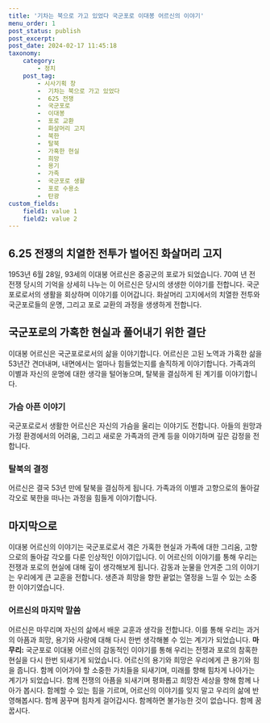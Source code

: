 ```yaml
---
title: '기차는 북으로 가고 있었다 국군포로 이대봉 어르신의 이야기'
menu_order: 1
post_status: publish
post_excerpt: 
post_date: 2024-02-17 11:45:18
taxonomy:
    category:
        - 정치
    post_tag:
        - 시사기획 창
        -  기차는 북으로 가고 있었다
        -  625 전쟁
        -  국군포로
        -  이대봉
        -  포로 교환
        -  화살머리 고지
        -  북한
        -  탈북
        -  가혹한 현실
        -  희망
        -  용기
        -  가족
        -  국군포로 생활
        -  포로 수용소
        -  탄광
custom_fields:
    field1: value 1
    field2: value 2
---
```


## 6.25 전쟁의 치열한 전투가 벌어진 화살머리 고지
1953년 6월 28일, 93세의 이대봉 어르신은 중공군의 포로가 되었습니다. 70여 년 전 전쟁 당시의 기억을 상세히 나누는 이 어르신은 당시의 생생한 이야기를 전합니다. 국군포로로서의 생활을 회상하며 이야기를 이어갑니다. 화살머리 고지에서의 치열한 전투와 국군포로들의 운명, 그리고 포로 교환의 과정을 생생하게 전합니다.
## 국군포로의 가혹한 현실과 풀어내기 위한 결단
이대봉 어르신은 국군포로로서의 삶을 이야기합니다. 어르신은 고된 노역과 가혹한 삶을 53년간 견뎌내며, 내면에서는 얼마나 힘들었는지를 솔직하게 이야기합니다. 가족과의 이별과 자신의 운명에 대한 생각을 털어놓으며, 탈북을 결심하게 된 계기를 이야기합니다. 
### 가슴 아픈 이야기
국군포로로서 생활한 어르신은 자신의 가슴을 울리는 이야기도 전합니다. 아들의 원망과 가정 환경에서의 어려움, 그리고 새로운 가족과의 관계 등을 이야기하며 깊은 감정을 전합니다.
### 탈북의 결정
어르신은 결국 53년 만에 탈북을 결심하게 됩니다. 가족과의 이별과 고향으로의 돌아갈 각오로 북한을 떠나는 과정을 힘들게 이야기합니다. 
## 마지막으로
이대봉 어르신의 이야기는 국군포로로서 겪은 가혹한 현실과 가족에 대한 그리움, 고향으로의 돌아갈 각오를 다룬 인상적인 이야기입니다. 이 어르신의 이야기를 통해 우리는 전쟁과 포로의 현실에 대해 깊이 생각해보게 됩니다. 감동과 눈물을 안겨준 그의 이야기는 우리에게 큰 교훈을 전합니다. 생존과 희망을 향한 끝없는 열정을 느낄 수 있는 소중한 이야기였습니다.
### 어르신의 마지막 말씀
어르신은 마무리며 자신의 삶에서 배운 교훈과 생각을 전합니다. 이를 통해 우리는 과거의 아픔과 희망, 용기와 사랑에 대해 다시 한번 생각해볼 수 있는 계기가 되었습니다.
**마무리:** 국군포로 이대봉 어르신의 감동적인 이야기를 통해 우리는 전쟁과 포로의 참혹한 현실을 다시 한번 되새기게 되었습니다. 어르신의 용기와 희망은 우리에게 큰 용기와 힘을 줍니다. 함께 이어가야 할 소중한 가치들을 되새기며, 미래를 향해 힘차게 나아가는 계기가 되었습니다. 함께 전쟁의 아픔을 되새기며 평화롭고 희망찬 세상을 향해 함께 나아가 봅시다. 함께할 수 있는 힘을 기르며, 어르신의 이야기를 잊지 말고 우리의 삶에 반영해봅시다. 함께 꿈꾸며 힘차게 걸어갑시다. 함께하면 불가능한 것이 없습니다. 함께 꿈꿉시다.
